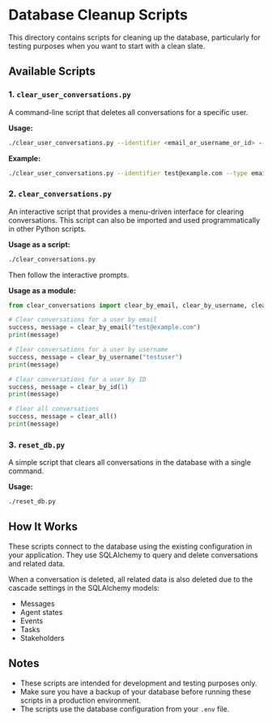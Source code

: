 # Database Cleanup Scripts

This directory contains scripts for cleaning up the database, particularly for testing purposes when you want to start with a clean slate.

## Available Scripts

### 1. `clear_user_conversations.py`

A command-line script that deletes all conversations for a specific user.

**Usage:**
```bash
./clear_user_conversations.py --identifier <email_or_username_or_id> --type <email|username|id>
```

**Example:**
```bash
./clear_user_conversations.py --identifier test@example.com --type email
```

### 2. `clear_conversations.py`

An interactive script that provides a menu-driven interface for clearing conversations. This script can also be imported and used programmatically in other Python scripts.

**Usage as a script:**
```bash
./clear_conversations.py
```
Then follow the interactive prompts.

**Usage as a module:**
```python
from clear_conversations import clear_by_email, clear_by_username, clear_by_id, clear_all

# Clear conversations for a user by email
success, message = clear_by_email("test@example.com")
print(message)

# Clear conversations for a user by username
success, message = clear_by_username("testuser")
print(message)

# Clear conversations for a user by ID
success, message = clear_by_id(1)
print(message)

# Clear all conversations
success, message = clear_all()
print(message)
```

### 3. `reset_db.py`

A simple script that clears all conversations in the database with a single command.

**Usage:**
```bash
./reset_db.py
```

## How It Works

These scripts connect to the database using the existing configuration in your application. They use SQLAlchemy to query and delete conversations and related data.

When a conversation is deleted, all related data is also deleted due to the cascade settings in the SQLAlchemy models:
- Messages
- Agent states
- Events
- Tasks
- Stakeholders

## Notes

- These scripts are intended for development and testing purposes only.
- Make sure you have a backup of your database before running these scripts in a production environment.
- The scripts use the database configuration from your `.env` file.
